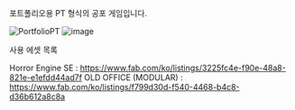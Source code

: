포트폴리오용 PT 형식의 공포 게임입니다.

![PortfolioPT](https://github.com/user-attachments/assets/08ff0440-b046-4f77-be3f-25894a6818da)
![image](https://github.com/user-attachments/assets/b11bd7a0-d7b3-4745-aadf-5cdac49fbe4c)


사용 에셋 목록

Horror Engine SE : https://www.fab.com/ko/listings/3225fc4e-f90e-48a8-821e-e1efdd44ad7f
OLD OFFICE (MODULAR) : https://www.fab.com/ko/listings/f799d30d-f540-4468-b4c8-d36b612a8c8a
